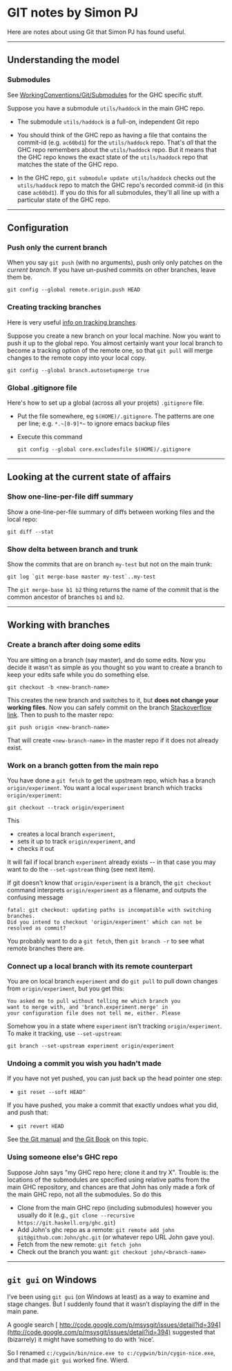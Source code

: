 # GIT notes by Simon PJ



Here are notes about using Git that Simon PJ has found useful.


---


## Understanding the model


### Submodules



See [WorkingConventions/Git/Submodules](working-conventions/git/submodules) for the GHC specific stuff.



Suppose you have a submodule `utils/haddock` in the main GHC repo.


- The submodule `utils/haddock` is a full-on, independent Git repo

- You should think of the GHC repo as having a file that contains the commit-id (e.g. `ac60bd1`) for the `utils/haddock` repo.  That's *all* that the GHC repo remembers about the `utils/haddock` repo.  But it means that the GHC repo knows the exact state of the `utils/haddock` repo that matches the state of the GHC repo.

- In the GHC repo, `git submodule update utils/haddock` checks out the `utils/haddock` repo to match the GHC repo's recorded commit-id (in this case `ac60bd1`).  If you do this for all submodules, they'll all line up with a particular state of the GHC repo.

---


## Configuration


### Push only the current branch



When you say `git push` (with no arguments), push only only patches on
the *current branch*.  If you have un-pushed commits on other branches, leave them be.


```wiki
git config --global remote.origin.push HEAD
```

### Creating tracking branches



Here is very useful [
info on tracking branches](http://book.git-scm.com/4_tracking_branches.html).



Suppose you create a new branch on your local machine. Now you want to push
it up to the global repo.  You almost certainly want your local branch to become
a tracking option of the remote one, so that `git pull` will merge changes to
the remote copy into your local copy.


```wiki
git config --global branch.autosetupmerge true
```

### Global .gitignore file



Here's how to set up a global (across all your projets) `.gitignore` file.


- Put the file somewhere, eg `$(HOME)/.gitignore`.  The patterns are one per line; e.g. `*.~[0-9]*~` to ignore emacs backup files
- Execute this command

  ```wiki
  git config --global core.excludesfile $(HOME)/.gitignore
  ```

---


## Looking at the current state of affairs


### Show one-line-per-file diff summary



Show a one-line-per-file summary of diffs between working files and the local repo:


```wiki
git diff --stat
```

### Show delta between branch and trunk



Show the commits that are on branch `my-test` but not on the main trunk:


```wiki
git log `git merge-base master my-test`..my-test
```


The `git merge-base b1 b2` thing returns the name of the commit that is the common ancestor of branches `b1` and `b2`.


---


## Working with branches


### Create a branch after doing some edits



You are sitting on a branch (say master), and do some edits. Now you decide it wasn't as simple as you thought so you want to create a branch to keep your edits safe while you do something else. 


```wiki
git checkout -b <new-branch-name>
```


This creates the new branch and switches to it, but **does not change your working files**.  Now you can safely commit on the branch [
Stackoverflow link](http://stackoverflow.com/questions/2569459/git-create-a-branch-from-unstagged-uncommited-changes-on-master).  Then to push to the master repo:


```wiki
git push origin <new-branch-name>
```


That will create `<new-branch-name>` in the master repo if it does not already exist.


### Work on a branch gotten from the main repo



You have done a `git fetch` to get the upstream repo, which has a branch `origin/experiment`.  You want a local `experiment` branch which tracks `origin/experiment`:


```wiki
git checkout --track origin/experiment
```


This 


- creates a local branch `experiment`, 
- sets it up to track `origin/experiment`, and 
- checks it out


It will fail if local branch `experiment` already exists -- in that case you may want to do the `--set-upstream` thing (see next item). 



If git doesn't know that `origin/experiment` is a branch, the `git checkout` command interprets `origin/experiment` as a filename, and outputs the confusing message


```wiki
fatal: git checkout: updating paths is incompatible with switching branches.
Did you intend to checkout 'origin/experiment' which can not be resolved as commit?
```


You probably want to do a `git fetch`, then `git branch -r` to see what remote branches there are.


### Connect up a local branch with its remote counterpart



You are on local branch `experiment` and do `git pull` to pull down changes from `origin/experiment`, but you get this:


```wiki
You asked me to pull without telling me which branch you
want to merge with, and 'branch.experiment.merge' in
your configuration file does not tell me, either. Please
```


Somehow you in a state where `experiment` isn't tracking `origin/experiment`.  To make it tracking, use `--set-upstream`:


```wiki
git branch --set-upstream experiment origin/experiment
```

### Undoing a commit you wish you hadn't made



If you have not yet pushed, you can just back up the head pointer one step:


- `git reset --soft HEAD^`


If you have pushed, you make a commit that exactly undoes what you did, and push that:


- `git revert HEAD`


See [
the Git manual](http://www.kernel.org/pub/software/scm/git/docs/user-manual.html#fixing-mistakes) and [
the Git Book](http://book.git-scm.com/4_undoing_in_git_-_reset,_checkout_and_revert.html) on this topic.


### Using someone else's GHC repo



Suppose John says "my GHC repo here; clone it and try X". Trouble is: the locations of the submodules are specified using relative paths from the main GHC repository, and chances are that John has only made a fork of the main GHC repo, not all the submodules.  So do this


- Clone from the main GHC repo (including submodules) however you usually do it (e.g., `git clone --recursive https://git.haskell.org/ghc.git`)
- Add John's ghc repo as a remote: `git remote add john git@github.com:John/ghc.git` (or whatever repo URL John gave you).
- Fetch from the new remote: `git fetch john`
- Check out the branch you want: `git checkout john/<branch-name>`

---


## `git gui` on Windows



I’ve been using `git gui` (on Windows at least) as a way to examine and stage changes.  But I suddenly found that it wasn’t displaying the diff in the main pane.  



A google search [
http://code.google.com/p/msysgit/issues/detail?id=394](http://code.google.com/p/msysgit/issues/detail?id=394) suggested that (bizarrely) it might have something to do with ‘nice’.  



So I renamed `c:/cygwin/bin/nice.exe to c:/cygwin/bin/cygin-nice.exe`, and that made `git gui` worked fine.  Wierd.


